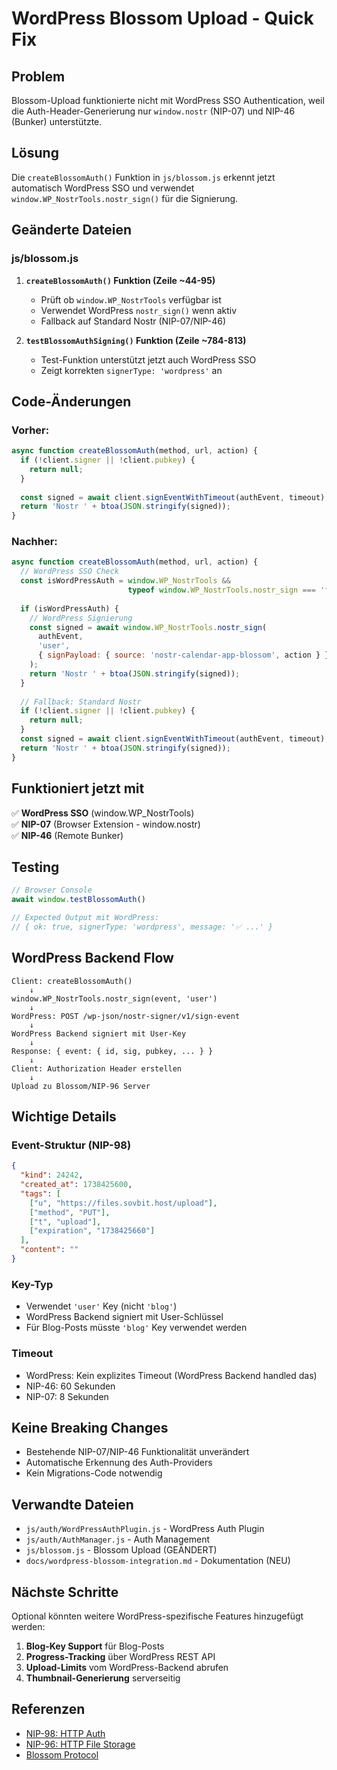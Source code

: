 # WordPress Blossom Upload - Quick Fix

## Problem
Blossom-Upload funktionierte nicht mit WordPress SSO Authentication, weil die Auth-Header-Generierung nur `window.nostr` (NIP-07) und NIP-46 (Bunker) unterstützte.

## Lösung
Die `createBlossomAuth()` Funktion in `js/blossom.js` erkennt jetzt automatisch WordPress SSO und verwendet `window.WP_NostrTools.nostr_sign()` für die Signierung.

## Geänderte Dateien

### js/blossom.js

1. **`createBlossomAuth()` Funktion (Zeile ~44-95)**
   - Prüft ob `window.WP_NostrTools` verfügbar ist
   - Verwendet WordPress `nostr_sign()` wenn aktiv
   - Fallback auf Standard Nostr (NIP-07/NIP-46)

2. **`testBlossomAuthSigning()` Funktion (Zeile ~784-813)**
   - Test-Funktion unterstützt jetzt auch WordPress SSO
   - Zeigt korrekten `signerType: 'wordpress'` an

## Code-Änderungen

### Vorher:
```javascript
async function createBlossomAuth(method, url, action) {
  if (!client.signer || !client.pubkey) {
    return null;
  }
  
  const signed = await client.signEventWithTimeout(authEvent, timeout);
  return 'Nostr ' + btoa(JSON.stringify(signed));
}
```

### Nachher:
```javascript
async function createBlossomAuth(method, url, action) {
  // WordPress SSO Check
  const isWordPressAuth = window.WP_NostrTools && 
                          typeof window.WP_NostrTools.nostr_sign === 'function';
  
  if (isWordPressAuth) {
    // WordPress Signierung
    const signed = await window.WP_NostrTools.nostr_sign(
      authEvent,
      'user',
      { signPayload: { source: 'nostr-calendar-app-blossom', action } }
    );
    return 'Nostr ' + btoa(JSON.stringify(signed));
  }
  
  // Fallback: Standard Nostr
  if (!client.signer || !client.pubkey) {
    return null;
  }
  const signed = await client.signEventWithTimeout(authEvent, timeout);
  return 'Nostr ' + btoa(JSON.stringify(signed));
}
```

## Funktioniert jetzt mit

✅ **WordPress SSO** (window.WP_NostrTools)  
✅ **NIP-07** (Browser Extension - window.nostr)  
✅ **NIP-46** (Remote Bunker)  

## Testing

```javascript
// Browser Console
await window.testBlossomAuth()

// Expected Output mit WordPress:
// { ok: true, signerType: 'wordpress', message: '✅ ...' }
```

## WordPress Backend Flow

```
Client: createBlossomAuth()
    ↓
window.WP_NostrTools.nostr_sign(event, 'user')
    ↓
WordPress: POST /wp-json/nostr-signer/v1/sign-event
    ↓
WordPress Backend signiert mit User-Key
    ↓
Response: { event: { id, sig, pubkey, ... } }
    ↓
Client: Authorization Header erstellen
    ↓
Upload zu Blossom/NIP-96 Server
```

## Wichtige Details

### Event-Struktur (NIP-98)
```json
{
  "kind": 24242,
  "created_at": 1738425600,
  "tags": [
    ["u", "https://files.sovbit.host/upload"],
    ["method", "PUT"],
    ["t", "upload"],
    ["expiration", "1738425660"]
  ],
  "content": ""
}
```

### Key-Typ
- Verwendet `'user'` Key (nicht `'blog'`)
- WordPress Backend signiert mit User-Schlüssel
- Für Blog-Posts müsste `'blog'` Key verwendet werden

### Timeout
- WordPress: Kein explizites Timeout (WordPress Backend handled das)
- NIP-46: 60 Sekunden
- NIP-07: 8 Sekunden

## Keine Breaking Changes

- Bestehende NIP-07/NIP-46 Funktionalität unverändert
- Automatische Erkennung des Auth-Providers
- Kein Migrations-Code notwendig

## Verwandte Dateien

- `js/auth/WordPressAuthPlugin.js` - WordPress Auth Plugin
- `js/auth/AuthManager.js` - Auth Management
- `js/blossom.js` - Blossom Upload (GEÄNDERT)
- `docs/wordpress-blossom-integration.md` - Dokumentation (NEU)

## Nächste Schritte

Optional könnten weitere WordPress-spezifische Features hinzugefügt werden:

1. **Blog-Key Support** für Blog-Posts
2. **Progress-Tracking** über WordPress REST API
3. **Upload-Limits** vom WordPress-Backend abrufen
4. **Thumbnail-Generierung** serverseitig

## Referenzen

- [NIP-98: HTTP Auth](https://github.com/nostr-protocol/nips/blob/master/98.md)
- [NIP-96: HTTP File Storage](https://github.com/nostr-protocol/nips/blob/master/96.md)
- [Blossom Protocol](https://github.com/hzrd149/blossom)
